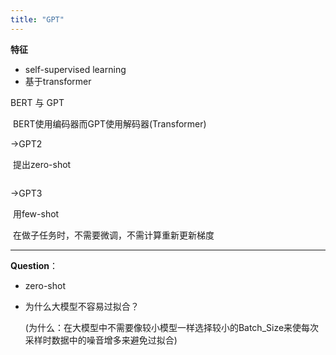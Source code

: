 ```yaml
---
title: "GPT"
---
```

**特征**

- self-supervised learning 
- 基于transformer

BERT 与 GPT

​	BERT使用编码器而GPT使用解码器(Transformer)

->GPT2

​	提出zero-shot

```

```

->GPT3

​	用few-shot

​	在做子任务时，不需要微调，不需计算重新更新梯度

---

**Question**：

- zero-shot

- 为什么大模型不容易过拟合？

  (为什么：在大模型中不需要像较小模型一样选择较小的Batch_Size来使每次采样时数据中的噪音增多来避免过拟合)
